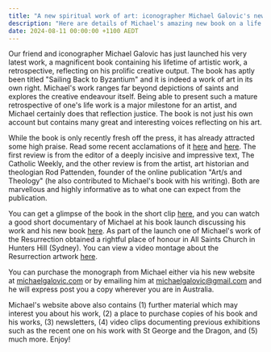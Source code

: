 ```yaml
---
title: "A new spiritual work of art: iconographer Michael Galovic's new book reflects a lifetime of creative work"
description: "Here are details of Michael's amazing new book on a life of sacred works"
date: 2024-08-11 00:00:00 +1100 AEDT
---
```


Our friend and iconographer Michael Galovic has just launched his very latest work, a magnificent book containing his lifetime of artistic work, a retrospective, reflecting on his prolific creative output. The book has aptly been titled "Sailing Back to Byzantium" and it is indeed a work of art in its own right. Michael's work ranges far beyond depictions of saints and explores the creative endeavour itself. Being able to present such a mature retrospective of one's life work is a major milestone for an artist, and Michael certainly does that reflection justice. The book is not just his own account but contains many great and interesting voices reflecting on his art.

While the book is only recently fresh off the press, it has already attracted some high praise. Read some recent acclamations of it [here](https://static.swedenborg.com.au/pdf/fliers/sbtb-twc-review.pdf) and [here](https://static.swedenborg.com.au/pdf/fliers/sbtb-review-rod-pattenden.pdf). The first review is from the editor of a deeply incisive and impressive text, The Catholic Weekly, and the other review is from the artist, art historian and theologian Rod Pattenden, founder of the online publication "Art/s and Theology" (he also contributed to Michael's book with his writing). Both are marvellous and highly informative as to what one can expect from the publication.

You can get a glimpse of the book in the short clip [here](https://www.youtube.com/watch?v=9F0rVrwRBqA), and you can watch a good short documentary of Michael at his book launch discussing his work and his new book [here](https://www.youtube.com/watch?v=biY__qenZFE). As part of the launch one of Michael's work of the Resurrection obtained a rightful place of honour in All Saints Church in Hunters Hill (Sydney). You can view a video montage about the Resurrection artwork [here](https://www.youtube.com/watch?v=dJ5gkSoGVCk).

You can purchase the monograph from Michael either via his new website at [michaelgalovic.com](https://michaelgalovic.com) or by emailing him at [michaelgalovic@gmail.com](mailto:michaelgalovic@gmail.com) and he will express post you a copy wherever you are in Australia.

Michael's website above also contains (1) further material which may interest you about his work, (2) a place to purchase copies of his book and his works, (3) newsletters, (4) video clips documenting previous exhibitions such as the recent one on his work with St George and the Dragon, and (5) much more. Enjoy!